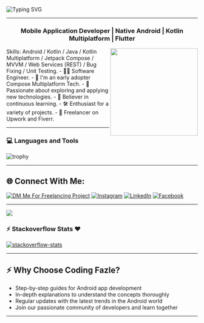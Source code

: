 <!--# আস-সালামু 'আলাইকুম, I'm Fazle Rabbi!-->
![Typing SVG](https://readme-typing-svg.demolab.com/?font=Rubik+Mono+One&size=43&pause=1000&color=03FA6EFF&center=true&vCenter=true&repeat=false&random=false&width=1024&height=100&lines=%E0%A6%86%E0%A6%B8-%E0%A6%B8%E0%A6%BE%E0%A6%B2%E0%A6%BE%E0%A6%AE%E0%A7%81%20%E0%A6%86%E0%A6%B2%E0%A6%BE%E0%A6%87%E0%A6%95%E0%A7%81%E0%A6%AE%2C+I%27m+Fazle!)
<hr>
<h3 align="center">Mobile Application Developer | Native Android | Kotlin Multiplatform | Flutter</h3>
<img align='right' src="https://media.giphy.com/media/M9gbBd9nbDrOTu1Mqx/giphy.gif" width="230">
<!-- <img align='right' src="https://i.pinimg.com/originals/e8/f4/53/e8f453469a3ec97ecd354df465d73913.gif"> -->
Skills: Android / Kotlin / Java / Kotlin Multiplatform / Jetpack Compose / MVVM / Web Services (REST) / Bug Fixing / Unit Testing.
- 👨‍💻 Software Engineer.
- 🌱 I'm an early adopter Compose Multiplatform Tech.
- 🚀 Passionate about exploring and applying new technologies.
- 📖 Believer in continuous learning.
- 🛠️ Enthusiast for a variety of projects.
- 💼 Freelancer on Upwork and Fiverr.
<hr>

### 💻 Languages and Tools

![trophy](https://skillicons.dev/icons?i=androidstudio,idea,kotlin,java,firebase,mongodb,gradle,figma,vscode,spring,git,github,gitlab,postman,stackoverflow&perline=18)
<hr>

## 🌐 Connect With Me:
[![DM Me For Freelancing Project](https://img.shields.io/badge/DM_Me_For_Freelancing_Project-24A1DE?style=for-the-badge&logo=telegram&logoColor=white)](https://telegram.me/srabbijan) [![Instagram](https://img.shields.io/badge/Instagram-E4405F?style=for-the-badge&logo=instagram&logoColor=white)](https://instagram.com/srabbijan) [![LinkedIn](https://img.shields.io/badge/LinkedIn-0077B5?style=for-the-badge&logo=linkedin&logoColor=white)](https://www.linkedin.com/in/srabbijan)
[![Facebook](https://img.shields.io/badge/Facebook-1877F2?style=for-the-badge&logo=facebook&logoColor=white)](https://www.facebook.com/srabbijan) 

<hr>
<a href="https://github.com/srabbijan">
  <img align="center" src="https://github-readme-stats.vercel.app/api/top-langs/?username=srabbijan&theme=light&hide_langs_below=1" />
</a>

### :zap: Stackoverflow Stats ❤️ 

[![stackoverflow-stats](https://github-stackoverflow-readme.vercel.app/?userId=10624174)](https://stackoverflow.com/users/10624174/md-fazle-rabby)

<hr>

## :zap: Why Choose Coding Fazle?

- Step-by-step guides for Android app development
- In-depth explanations to understand the concepts thoroughly
- Regular updates with the latest trends in the Android world
- Join our passionate community of developers and learn together
<hr>
